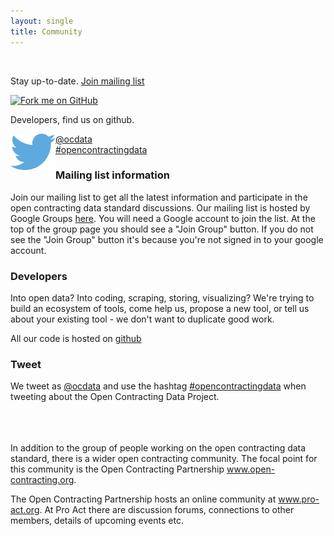 ```yaml
---
layout: single
title: Community
---
```

<br />
<div class="row">
    <div class="col-md-4">
        <div class="jumbotron community">
        <p>Stay up-to-date.
        <a class="pull-right mailing-list btn btn-lg btn-success" href="https://groups.google.com/a/webfoundation.org/forum/#!forum/public-ocds">Join mailing list</a>
        </p>
        </div>
    </div>
    <div class="col-md-4">
        <div class="jumbotron community">
            <a href="https://github.com/open-contracting"><img class='github-img' src="https://github-camo.global.ssl.fastly.net/a6677b08c955af8400f44c6298f40e7d19cc5b2d/68747470733a2f2f73332e616d617a6f6e6177732e636f6d2f6769746875622f726962626f6e732f666f726b6d655f72696768745f677261795f3664366436642e706e67" alt="Fork me on GitHub" data-canonical-src="https://s3.amazonaws.com/github/ribbons/forkme_right_gray_6d6d6d.png"></a>
            <p class="github-text">Developers, find us on github.</p>
        </div>
    </div>
    <div class="col-md-4">
        <div class="jumbotron community">
            <img src="/assets/design/Twitter_logo_blue.png" style="float:left;"/>
            <p class='pull-right'><a href="https://twitter.com/ocdata">@ocdata</a><br /><a href="https://twitter.com/hashtag/opencontractingdata" class="hashtag">#opencontractingdata</a></p>
        </div>
    </div>
</div>

### Mailing list information
Join our mailing list to get all the latest information and participate in the open contracting data standard discussions.
Our mailing list is hosted by Google Groups [here](https://groups.google.com/a/webfoundation.org/forum/#!forum/public-ocds).
You will need a Google account to join the list. At the top of the group page you should see a "Join Group" button. 
If you do not see the "Join Group" button it's because you're not signed in to your google account.

### Developers
Into open data? Into coding, scraping, storing, visualizing? We're trying to build an ecosystem of tools, come help us, propose a new
tool, or tell us about your existing tool - we don't want to duplicate good work.

All our code is hosted on [github](http://www.github.com/open-contracting)

### Tweet
We tweet as <a href="https://twitter.com/ocdata">@ocdata</a> and use the hashtag [#opencontractingdata](https://twitter.com/hashtag/opencontractingdata) when tweeting about the Open Contracting Data Project.

<br />
<br />
<br />

<div class="well">
In addition to the group of people working on the open contracting data standard, there
is a wider open contracting community. The focal point for this community is
the Open Contracting Partnership <a href="http://www.open-contracting.org">www.open-contracting.org</a>.

The Open Contracting Partnership hosts an online community at <a href="http://www.pro-act.org">www.pro-act.org</a>.
At Pro Act there are discussion forums, connections to other members, details of upcoming events etc.
</div>
